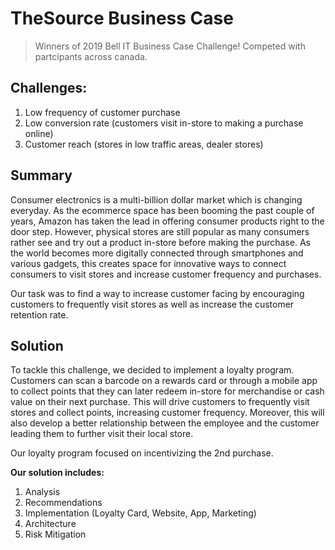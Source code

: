 # TheSource Business Case
> Winners of 2019 Bell IT Business Case Challenge! Competed with partcipants across canada. 

## Challenges:
1. Low frequency of customer purchase
2. Low conversion rate (customers visit in-store to making a purchase online)
3. Customer reach (stores in low traffic areas, dealer stores)

## Summary

Consumer electronics is a multi-billion dollar market which is changing everyday. As the ecommerce space has been booming the past
couple of years, Amazon has taken the lead in offering consumer products right to the door step. However, physical
stores are still popular as many consumers rather see and try out a product in-store before making the purchase. As the world
becomes more digitally connected through smartphones and various gadgets, this creates space for innovative ways to connect
consumers to visit stores and increase customer frequency and purchases.

Our task was to find a way to increase customer facing by encouraging customers to frequently visit stores
as well as increase the customer retention rate.

## Solution
To tackle this challenge, we decided to implement a loyalty program. Customers can scan a barcode on a rewards card or through a mobile app to collect points that they can later redeem in-store for merchandise or cash value on their next purchase. This will drive customers to frequently visit stores and collect points, increasing customer frequency. Moreover, this will also develop a better relationship between the employee and the customer leading them to further visit their local store.

Our loyalty program focused on incentivizing the 2nd purchase. 


**Our solution includes:**

1. Analysis
2. Recommendations
3. Implementation (Loyalty Card, Website, App, Marketing)
4. Architecture 
5. Risk Mitigation


